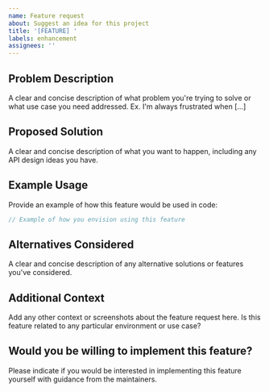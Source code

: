 ```yaml
---
name: Feature request
about: Suggest an idea for this project
title: '[FEATURE] '
labels: enhancement
assignees: ''
---
```


## Problem Description
A clear and concise description of what problem you're trying to solve or what use case you need addressed. Ex. I'm always frustrated when [...]

## Proposed Solution
A clear and concise description of what you want to happen, including any API design ideas you have.

## Example Usage
Provide an example of how this feature would be used in code:

```typescript
// Example of how you envision using this feature
```

## Alternatives Considered
A clear and concise description of any alternative solutions or features you've considered.

## Additional Context
Add any other context or screenshots about the feature request here. Is this feature related to any particular environment or use case?

## Would you be willing to implement this feature?
Please indicate if you would be interested in implementing this feature yourself with guidance from the maintainers.
